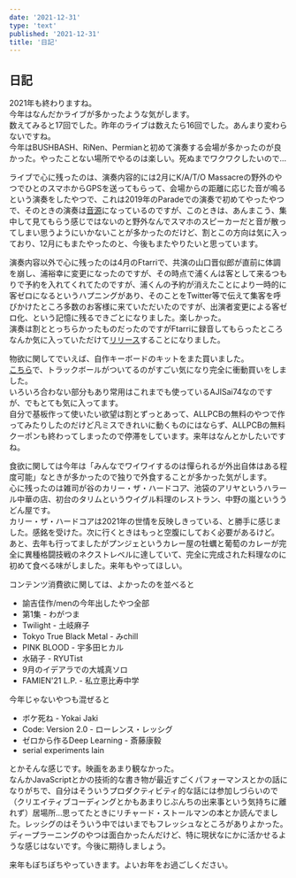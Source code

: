 ```yaml
---
date: '2021-12-31'
type: 'text'
published: '2021-12-31'
title: '日記'
---
```


## 日記
2021年も終わりますね。  
今年はなんだかライブが多かったような気がします。  
数えてみると17回でした。昨年のライブは数えたら16回でした。あんまり変わらないですね。  
今年はBUSHBASH、RiNen、Permianと初めて演奏する会場が多かったのが良かった。やったことない場所でやるのは楽しい。死ぬまでワクワクしたいので…  
  
ライブで心に残ったのは、演奏内容的には2月にK/A/T/O Massacreの野外のやつでひとのスマホからGPSを送ってもらって、会場からの距離に応じた音が鳴るという演奏をしたやつで、これは2019年のParadeでの演奏で初めてやったやつで、そのときの演奏は[音源](https://zoominnight.bandcamp.com/album/parade)になっているのですが、このときは、あんまこう、集中して見てもらう感じではないのと野外なんでスマホのスピーカーだと音が散ってしまい思うようにいかないことが多かったのだけど、割とこの方向は気に入っており、12月にもまたやったのと、今後もまたやりたいと思っています。  
  
演奏内容以外で心に残ったのは4月のFtarriで、共演の山口晋似郎が直前に体調を崩し、浦裕幸に変更になったのですが、その時点で浦くんは客として来るつもりで予約を入れてくれてたのですが、浦くんの予約が消えたことにより一時的に客ゼロになるというハプニングがあり、そのことをTwitter等で伝えて集客を呼びかけたところ多数のお客様に来ていただいたのですが、出演者変更による客ゼロ化、という記憶に残るできごとになりました。楽しかった。  
演奏は割ととっちらかったものだったのですがFtarriに録音してもらったところなんか気に入っていただけて[リリース](https://ftarrilive.bandcamp.com/album/live-at-ftarri-april-24-and-august-22-2021)することになりました。  
  
物欲に関してでいえば、自作キーボードのキットをまた買いました。  
[こちら](https://shop.yushakobo.jp/products/consign_keyball46)で、トラックボールがついてるのがすごい気になり完全に衝動買いをしました。  
いろいろ合わない部分もあり常用はこれまでも使っているAJISai74なのですが、でもとても気に入ってます。  
自分で基板作って使いたい欲望は割とずっとあって、ALLPCBの無料のやつで作ってみたりしたのだけど凡ミスできれいに動くものにはならず、ALLPCBの無料クーポンも終わってしまったので停滞をしています。来年はなんとかしたいですね。  
  
食欲に関しては今年は「みんなでワイワイするのは憚られるが外出自体はある程度可能」なときが多かったので独りで外食することが多かった気がします。  
心に残ったのは雑司が谷のカリー・ザ・ハードコア、池袋のアリヤというハラール中華の店、初台のタリムというウイグル料理のレストラン、中野の嵐といううどん屋です。  
カリー・ザ・ハードコアは2021年の世情を反映しきっている、と勝手に感じました。感銘を受けた。次に行くときはもっと空腹にしておく必要があるけど。
あと、去年も行ってましたがプンジェというカレー屋の牡蠣と葡萄のカレーが完全に異種格闘技戦のネクストレベルに達していて、完全に完成された料理なのに初めて食べる味がしました。来年もやってほしい。  
  
コンテンツ消費欲に関しては、よかったのを並べると
* 諭吉佳作/menの今年出したやつ全部
* 第1集 - わがつま
* Twilight - 土岐麻子
* Tokyo True Black Metal - みchill
* PINK BLOOD - 宇多田ヒカル
* 水硝子 - RYUTist
* 9月のイデアラでの大城真ソロ
* FAMIEN'21 L.P. - 私立恵比寿中学  

今年じゃないやつも混ぜると
* ボケ死ね - Yokai Jaki
* Code: Version 2.0 - ローレンス・レッシグ
* ゼロから作るDeep Learning - 斎藤康毅
* serial experiments lain  

とかそんな感じです。映画をあまり観なかった。  
なんかJavaScriptとかの技術的な書き物が最近すごくパフォーマンスとかの話になりがちで、自分はそういうプロダクティビティ的な話には参加しづらいので（クリエイティブコーディングとかもあまりじぶんちの出来事という気持ちに離れず）居場所…思ってたときにリチャード・ストールマンの本とか読んでました。レッシグのはそういう中ではいまでもフレッシュなところがありよかった。  
ディープラーニングのやつは面白かったんだけど、特に現状なにかに活かせるような感じはないです。今後に期待しましょう。  
  
来年もぼちぼちやっていきます。よいお年をお過ごしください。